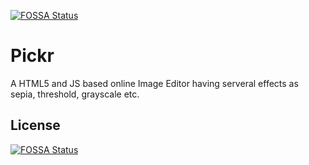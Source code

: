 [![FOSSA Status](https://app.fossa.io/api/projects/git%2Bgithub.com%2Fmayank%2FPickr.svg?type=shield)](https://app.fossa.io/projects/git%2Bgithub.com%2Fmayank%2FPickr?ref=badge_shield)

Pickr
=========

A HTML5 and JS based online Image Editor having serveral effects as sepia, threshold, grayscale etc.


## License
[![FOSSA Status](https://app.fossa.io/api/projects/git%2Bgithub.com%2Fmayank%2FPickr.svg?type=large)](https://app.fossa.io/projects/git%2Bgithub.com%2Fmayank%2FPickr?ref=badge_large)